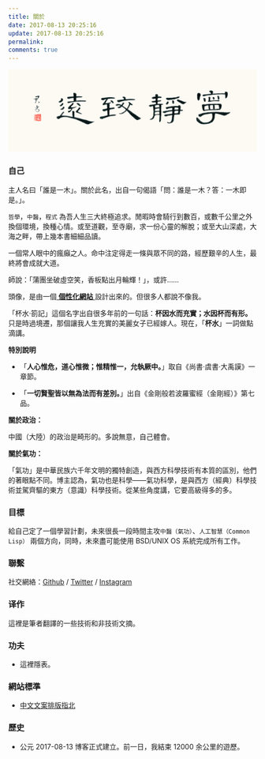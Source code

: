 ```yaml
---
title: 關於
date: 2017-08-13 20:25:16
update: 2017-08-13 20:25:16
permalink:
comments: true
---
```

![寧靜致遠](/uploads/about/imgs/dXx3BTwRPj-Tranquilitysc.jpg)

### 自己

主人名曰「誰是一木」。關於此名，出自一句偈語「問：誰是一木？答：一木即是。」。

`哲學`，`中醫`，`程式` 為吾人生三大終極追求。閒暇時會騎行到數百，或數千公里之外換個環境，換種心情。或至道觀，至寺廟，求一份心靈的解脫；或至大山深處，大海之畔，帶上幾本書細細品讀。

一個常人眼中的瘋癲之人。命中注定得走一條與眾不同的路，經歷艱辛的人生，最終將會成就大道。

師說：「蒲團坐破虛空笑，香板點出月輪輝！」，或許……

頭像，是由一個[ **個性化網站** ](https://www.faceyourmanga.com/editmangatar.php)設計出來的。但很多人都說不像我。

「杯水·箚記」這個名字出自很多年前的一句話：**杯因水而充實；水因杯而有形。** 只是時過境遷，那個讓我人生充實的美麗女子已經嫁人。現在，「**杯水**」一詞做點滴講。

**特別說明** 
* 「**人心惟危，道心惟微；惟精惟一，允執厥中。**」取自《尚書·虞書·大禹謨》一章節。

* 「**一切賢聖皆以無為法而有差別。**」出自《金剛般若波羅蜜經（金剛經）》第七品。

**關於政治：**

中國（大陸）的政治是畸形的。多說無意，自己體會。

**關於氣功：**

「氣功」是中華民族六千年文明的獨特創造，與西方科學技術有本質的區別，他們的著眼點不同。博主認為，氣功也是科學——氣功科學，是與西方（經典）科學技術並駕齊驅的東方（意識）科學技術。從某些角度講，它要高級得多的多。

### 目標

給自己定了一個學習計劃，未來很長一段時間主攻`中醫（氣功）`、`人工智慧（Common Lisp）` 兩個方向，同時，未來盡可能使用 BSD/UNIX OS 系統完成所有工作。

### 聯繫

社交網絡：[Github](http://github.com/) / [Twitter](https://twitter.com/) / [Instagram](https://instagram.com/)

### 译作

這裡是筆者翻譯的一些技術和非技術文摘。

### 功夫

* 這裡隱表。

### 網站標準

* [中文文案排版指北](https://github.com/sparanoid/chinese-copywriting-guidelines)

### 歷史

* 公元 2017-08-13 博客正式建立。前一日，我結束 12000 余公里的遊歷。
